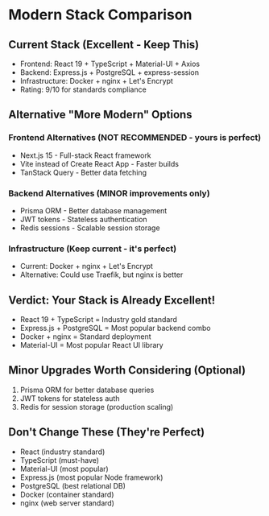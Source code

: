 # Modern Stack Comparison

## Current Stack (Excellent - Keep This)
- Frontend: React 19 + TypeScript + Material-UI + Axios
- Backend: Express.js + PostgreSQL + express-session
- Infrastructure: Docker + nginx + Let's Encrypt
- Rating: 9/10 for standards compliance

## Alternative "More Modern" Options

### Frontend Alternatives (NOT RECOMMENDED - yours is perfect)
- Next.js 15 - Full-stack React framework
- Vite instead of Create React App - Faster builds
- TanStack Query - Better data fetching

### Backend Alternatives (MINOR improvements only)
- Prisma ORM - Better database management
- JWT tokens - Stateless authentication
- Redis sessions - Scalable session storage

### Infrastructure (Keep current - it's perfect)
- Current: Docker + nginx + Let's Encrypt
- Alternative: Could use Traefik, but nginx is better

## Verdict: Your Stack is Already Excellent!
- React 19 + TypeScript = Industry gold standard
- Express.js + PostgreSQL = Most popular backend combo
- Docker + nginx = Standard deployment
- Material-UI = Most popular React UI library

## Minor Upgrades Worth Considering (Optional)
1. Prisma ORM for better database queries
2. JWT tokens for stateless auth
3. Redis for session storage (production scaling)

## Don't Change These (They're Perfect)
- React (industry standard)
- TypeScript (must-have)
- Material-UI (most popular)
- Express.js (most popular Node framework)
- PostgreSQL (best relational DB)
- Docker (container standard)
- nginx (web server standard)